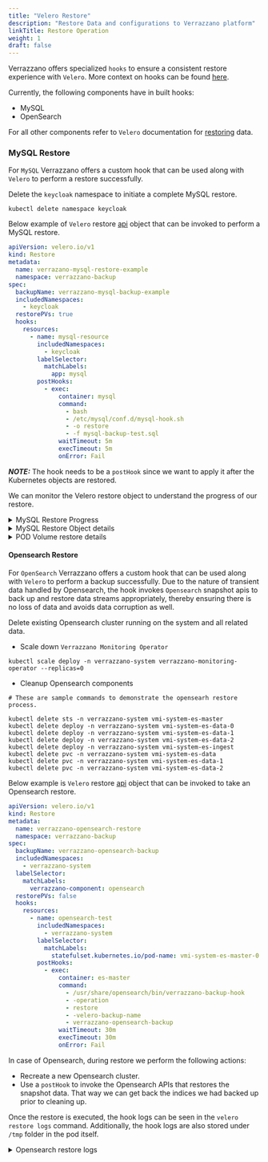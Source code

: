 ```yaml
---
title: "Velero Restore"
description: "Restore Data and configurations to Verrazzano platform"
linkTitle: Restore Operation
weight: 1
draft: false
---
```


Verrazzano offers specialized `hooks` to ensure a consistent restore experience with `Velero`.  More context on hooks can be found [here](https://velero.io/docs/v1.8/backup-hooks/).

Currently, the following components have in built hooks:
- MySQL
- OpenSearch

For all other components refer to `Velero` documentation for [restoring](https://velero.io/docs/v1.8/restore-reference/) data.


### MySQL Restore

For `MySQL` Verrazzano offers a custom hook that can be used along with `Velero` to perform a restore successfully.

Delete the `keycloak` namespace to initiate a complete MySQL restore.

```shell
kubectl delete namespace keycloak
```

Below example of `Velero` restore [api](https://velero.io/docs/v1.8/api-types/restore/) object that can be invoked to perform a MySQL restore.

```yaml
apiVersion: velero.io/v1
kind: Restore
metadata:
  name: verrazano-mysql-restore-example
  namespace: verrazzano-backup
spec:
  backupName: verrazzano-mysql-backup-example
  includedNamespaces:
    - keycloak
  restorePVs: true
  hooks:
    resources:
      - name: mysql-resource
        includedNamespaces:
          - keycloak        
        labelSelector:
          matchLabels:
            app: mysql
        postHooks:
          - exec:
              container: mysql
              command:
                - bash
                - /etc/mysql/conf.d/mysql-hook.sh
                - -o restore
                - -f mysql-backup-test.sql
              waitTimeout: 5m
              execTimeout: 5m
              onError: Fail

```

**_NOTE:_** The hook needs to be a `postHook` since we want to apply it after the Kubernetes objects are restored.

We can monitor the Velero restore object to understand the progress of our restore.

<details>
  <summary>MySQL Restore Progress</summary>

```shell
# The following command allows us to monitor the restore progress.
velero restore get -n verrazzano-backup                                                           
NAME                              BACKUP              STATUS       STARTED                         COMPLETED   ERRORS   WARNINGS   CREATED                         SELECTOR
verrazano-mysql-restore-example   mysql-backup-test   InProgress   2022-07-07 17:00:33 -0700 PDT   <nil>       0        0          2022-07-07 17:00:33 -0700 PDT   <none>
```

</details>

<details>
  <summary>MySQL Restore Object details</summary>

```shell
# Command to get details about the restore object.

velero restore describe verrazano-mysql-restore-example -n verrazzano-backup

# Sample output 

Name:         verrazano-mysql-restore-example
Namespace:    verrazzano-backup
Labels:       <none>
Annotations:  kubectl.kubernetes.io/last-applied-configuration={"apiVersion":"velero.io/v1","kind":"Restore","metadata":{"annotations":{},"name":"mysql-backup-restore","namespace":"velero"},"spec":{"backupName":"nysql-backup-test","hooks":{"resources":[{"includedNamespaces":["keycloak"],"labelSelector":{"matchLabels":{"app":"mysql"}},"name":"verrazzano-sql-restore","postHooks":[{"exec":{"command":["bash","/etc/mysql/conf.d/mysql-hook.sh","-o restore","-f sunday.sql"],"container":"mysql","execTimeout":"5m","onError":"Fail","waitTimeout":"5m"}}]}]},"includedNamespaces":["keycloak"],"restorePVs":true}}


Phase:                       Completed
Total items to be restored:  40
Items restored:              40

Started:    2022-07-07 17:00:33 -0700 PDT
Completed:  2022-07-07 17:02:14 -0700 PDT

Backup:  nysql-backup-test

Namespaces:
  Included:  keycloak
  Excluded:  <none>

Resources:
  Included:        *
  Excluded:        nodes, events, events.events.k8s.io, backups.velero.io, restores.velero.io, resticrepositories.velero.io
  Cluster-scoped:  auto

Namespace mappings:  <none>

Label selector:  <none>

Restore PVs:  true

Restic Restores:
  Completed:
    keycloak/keycloak-0: istio-envoy, theme
    keycloak/mysql-5df654b5fd-8n4vv: data, istio-envoy

Preserve Service NodePorts:  auto
```

</details>

<details>
  <summary>POD Volume restore details</summary></summary>

```shell
# The following command lists all the pod volume restores , that were created by velero.. 
kubectl get podvolumerestores -n verrazzano-backup                        

```
</details>


#### Opensearch Restore

For `OpenSearch` Verrazzano offers a custom hook that can be used along with `Velero` to perform a backup successfully.
Due to the nature of transient data handled by Opensearch, the hook invokes `Opensearch` snapshot apis to back up and restore data streams appropriately,
thereby ensuring there is no loss of data and avoids data corruption as well.

Delete existing Opensearch cluster running on the system and all related data. 

- Scale down `Verrazzano Monitoring Operator`

```shell
kubectl scale deploy -n verrazzano-system verrazzano-monitoring-operator --replicas=0
```

- Cleanup Opensearch components 

```shell
# These are sample commands to demonstrate the opensearh restore process.

kubectl delete sts -n verrazzano-system vmi-system-es-master
kubectl delete deploy -n verrazzano-system vmi-system-es-data-0
kubectl delete deploy -n verrazzano-system vmi-system-es-data-1
kubectl delete deploy -n verrazzano-system vmi-system-es-data-2
kubectl delete deploy -n verrazzano-system vmi-system-es-ingest
kubectl delete pvc -n verrazzano-system vmi-system-es-data
kubectl delete pvc -n verrazzano-system vmi-system-es-data-1
kubectl delete pvc -n verrazzano-system vmi-system-es-data-2
```

Below example is `Velero` restore [api](https://velero.io/docs/v1.8/api-types/restore/) object that can be invoked to take an Opensearch restore.

```yaml
apiVersion: velero.io/v1
kind: Restore
metadata:
  name: verrazzano-opensearch-restore
  namespace: verrazzano-backup
spec:
  backupName: verrazzano-opensearch-backup
  includedNamespaces:
    - verrazzano-system
  labelSelector:
    matchLabels:
      verrazzano-component: opensearch
  restorePVs: false
  hooks:
    resources:
      - name: opensearch-test
        includedNamespaces:
          - verrazzano-system       
        labelSelector:
          matchLabels:            
            statefulset.kubernetes.io/pod-name: vmi-system-es-master-0
        postHooks:
          - exec:
              container: es-master
              command:
                - /usr/share/opensearch/bin/verrazzano-backup-hook
                - -operation
                - restore
                - -velero-backup-name
                - verrazzano-opensearch-backup
              waitTimeout: 30m
              execTimeout: 30m
              onError: Fail

```

In case of Opensearch, during restore we perform the following actions:

- Recreate a new Opensearch cluster.  
- Use a `postHook` to invoke the Opensearch APIs that restores the snapshot data. That way we can get back the indices we had backed up prior to cleaning up. 


Once the restore is executed, the hook logs can be seen in the `velero restore logs` command. Additionally, the hook logs are also stored under `/tmp` folder in the pod itself.


<details>
  <summary>Opensearch restore logs</summary></summary>

```shell

# To display the logs from the restore execute the following command
velero restore logs verrazzano-opensearch-restore -n verrazzano-backup

# To examine the hook logs exec into the pod as shown below
kubectl exec -it vmi-system-es-master-0 -n verrazzano-system -- cat /tmp/verrazzano-restore-hook-2357212430.log
```
</details>








